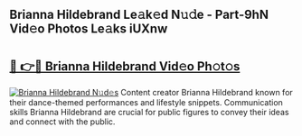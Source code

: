 ## Brianna Hildebrand Le𝚊k𝚎d N𝚞𝚍e - Part-9hN Vid𝚎o Photos Le𝚊ks iUXnw

# <h2><a href="http://fbf0ccj.evod.top/?m=Brianna+Hildebrand">🔗 👉🔴 Brianna Hildebrand Vid𝚎o Ph𝚘t𝚘s</a></h2>

[![Brianna Hildebrand N𝚞d𝚎s](https://i.imgur.com/8V9OHl7.gif)](http://fbf0ccj.evod.top/?m=Brianna+Hildebrand)
Content creator Brianna Hildebrand known for their dance-themed performances and lifestyle snippets. Communication skills Brianna Hildebrand are crucial for public figures to convey their ideas and connect with the public. 
